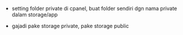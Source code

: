 - setting folder private di cpanel, buat folder sendiri dgn nama private dalam storage/app

- gajadi pake storage private, pake storage public
